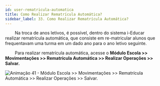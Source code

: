 ```yaml
---
id: user-rematricula-automatica
title: Como Realizar Rematrícula Automática?
sidebar_label: 33. Como Realizar Rematrícula Automática?
---
```


<div class="justificado">

&nbsp;&nbsp;&nbsp;&nbsp;&nbsp;&nbsp;&nbsp; Na troca de anos letivos, é possível, dentro do sistema i-Educar realizar rematrícula automática, que consiste em re-matricular alunos que frequentavam uma turma em um dado ano para o ano letivo seguinte.

&nbsp;&nbsp;&nbsp;&nbsp;&nbsp;&nbsp;&nbsp; Para realizar rematrícula automática, acesse o **Módulo Escola >> Movimentações >> Rematrícula Automática >> Realizar Operações >> Salvar.**


![Animação 41 - Módulo Escola >> Movimentações >> Rematrícula Automática >> Realizar Operações >> Salvar.](/img/user-docs/rematricula_automatica.gif)

</div>